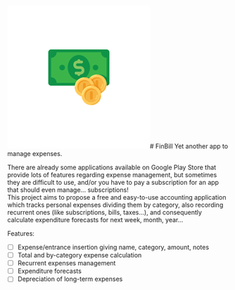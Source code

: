 ![alt text](app/src/main/res/mipmap-xxhdpi/ic_launcher_foreground.png?raw=true "Title")# FinBill
Yet another app to manage expenses.

There are already some applications available on Google Play Store that provide lots of features regarding expense management, but sometimes they are difficult to use, and/or you have to pay a subscription for an app that should even manage... subscriptions!  
This project aims to propose a free and easy-to-use accounting application which tracks personal expenses dividing them by category, also recording recurrent ones (like subscriptions, bills, taxes…), and consequently calculate expenditure forecasts for next week, month, year...
  
Features:
- [ ] Expense/entrance insertion giving name, category, amount, notes
- [ ] Total and by-category expense calculation
- [ ] Recurrent expenses management
- [ ] Expenditure forecasts
- [ ] Depreciation of long-term expenses